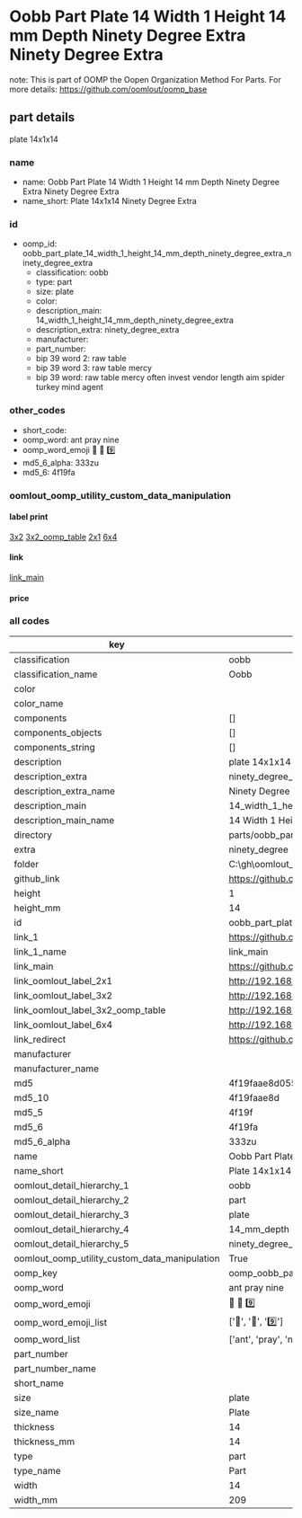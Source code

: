# Oobb Part Plate 14 Width 1 Height 14 mm Depth Ninety Degree Extra Ninety Degree Extra  

note: This is part of OOMP the Oopen Organization Method For Parts. For more details: https://github.com/oomlout/oomp_base

##  part details
  



plate 14x1x14



### name
* name: Oobb Part Plate 14 Width 1 Height 14 mm Depth Ninety Degree Extra Ninety Degree Extra
* name_short: Plate 14x1x14 Ninety Degree Extra
### id
* oomp_id: oobb_part_plate_14_width_1_height_14_mm_depth_ninety_degree_extra_ninety_degree_extra
  * classification: oobb
  * type: part
  * size: plate
  * color: 
  * description_main: 14_width_1_height_14_mm_depth_ninety_degree_extra
  * description_extra: ninety_degree_extra
  * manufacturer: 
  * part_number: 
  * bip 39 word 2: raw table
  * bip 39 word 3: raw table mercy
  * bip 39 word: raw table mercy often invest vendor length aim spider turkey mind agent

### other_codes
* short_code: 
* oomp_word: ant pray nine
* oomp_word_emoji :ant: :pray: :nine:
* md5_6_alpha: 333zu
* md5_6: 4f19fa






### oomlout_oomp_utility_custom_data_manipulation
#### label print
[3x2](http://192.168.1.245:1112/?label=oomp%20333zu)
[3x2_oomp_table](http://192.168.1.108:1112/?label=oomp%20333zu)
[2x1](http://192.168.1.242:1112/?label=oomp%20333zu)
[6x4](http://192.168.1.55:1112/?label=oomp%20333zu)    

#### link

[link_main](https://github.com/oomlout/oomlout_oobb_version_4_generated_parts/tree/main/navigation_oomp/oobb/part/plate/14_width_1_height_14_mm_depth_ninety_degree_extra/ninety_degree_extra/part)                              

#### price







### all codes 
| key | value |  
| --- | --- |  
| classification | oobb |  
| classification_name | Oobb |  
| color |  |  
| color_name |  |  
| components | [] |  
| components_objects | [] |  
| components_string | [] |  
| description | plate 14x1x14 |  
| description_extra | ninety_degree_extra |  
| description_extra_name | Ninety Degree Extra |  
| description_main | 14_width_1_height_14_mm_depth_ninety_degree_extra |  
| description_main_name | 14 Width 1 Height 14 mm Depth Ninety Degree Extra |  
| directory | parts/oobb_part_plate_14_width_1_height_14_mm_depth_ninety_degree_extra_ninety_degree_extra |  
| extra | ninety_degree |  
| folder | C:\gh\oomlout_oobb_version_4_generated_parts\parts\oobb_part_plate_14_width_1_height_14_mm_depth_ninety_degree_extra_ninety_degree_extra |  
| github_link | https://github.com/oomlout/oomlout_oomp_part_src/tree/main/parts/oobb_part_plate_14_width_1_height_14_mm_depth_ninety_degree_extra_ninety_degree_extra |  
| height | 1 |  
| height_mm | 14 |  
| id | oobb_part_plate_14_width_1_height_14_mm_depth_ninety_degree_extra_ninety_degree_extra |  
| link_1 | https://github.com/oomlout/oomlout_oobb_version_4_generated_parts/tree/main/navigation_oomp/oobb/part/plate/14_width_1_height_14_mm_depth_ninety_degree_extra/ninety_degree_extra/part |  
| link_1_name | link_main |  
| link_main | https://github.com/oomlout/oomlout_oobb_version_4_generated_parts/tree/main/navigation_oomp/oobb/part/plate/14_width_1_height_14_mm_depth_ninety_degree_extra/ninety_degree_extra/part |  
| link_oomlout_label_2x1 | http://192.168.1.242:1112/?label=oomp%20333zu |  
| link_oomlout_label_3x2 | http://192.168.1.245:1112/?label=oomp%20333zu |  
| link_oomlout_label_3x2_oomp_table | http://192.168.1.108:1112/?label=oomp%20333zu |  
| link_oomlout_label_6x4 | http://192.168.1.55:1112/?label=oomp%20333zu |  
| link_redirect | https://github.com/oomlout/oomlout_oobb_version_4_generated_parts/tree/main/parts/oobb_plate_14_01_14_ex_ninety_degree |  
| manufacturer |  |  
| manufacturer_name |  |  
| md5 | 4f19faae8d055003c8baf99b16b73d94 |  
| md5_10 | 4f19faae8d |  
| md5_5 | 4f19f |  
| md5_6 | 4f19fa |  
| md5_6_alpha | 333zu |  
| name | Oobb Part Plate 14 Width 1 Height 14 mm Depth Ninety Degree Extra Ninety Degree Extra |  
| name_short | Plate 14x1x14 Ninety Degree Extra |  
| oomlout_detail_hierarchy_1 | oobb |  
| oomlout_detail_hierarchy_2 | part |  
| oomlout_detail_hierarchy_3 | plate |  
| oomlout_detail_hierarchy_4 | 14_mm_depth |  
| oomlout_detail_hierarchy_5 | ninety_degree_extra |  
| oomlout_oomp_utility_custom_data_manipulation | True |  
| oomp_key | oomp_oobb_part_plate_14_width_1_height_14_mm_depth_ninety_degree_extra_ninety_degree_extra |  
| oomp_word | ant pray nine |  
| oomp_word_emoji | :ant: :pray: :nine: |  
| oomp_word_emoji_list | [':ant:', ':pray:', ':nine:'] |  
| oomp_word_list | ['ant', 'pray', 'nine'] |  
| part_number |  |  
| part_number_name |  |  
| short_name |  |  
| size | plate |  
| size_name | Plate |  
| thickness | 14 |  
| thickness_mm | 14 |  
| type | part |  
| type_name | Part |  
| width | 14 |  
| width_mm | 209 |  
